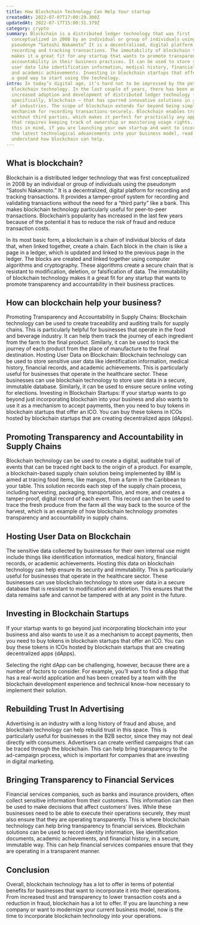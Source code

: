 ```yaml
---
title: How Blockchain Technology Can Help Your startup
createdAt: 2022-07-07T17:00:29.300Z
updatedAt: 2022-07-17T15:00:31.379Z
category: crypto
summary: Blockchain is a distributed ledger technology that was first
  conceptualized in 2008 by an individual or group of individuals using the
  pseudonym “Satoshi Nakamoto” It is a decentralized, digital platform for
  recording and tracking transactions. The immutability of blockchain technology
  makes it a great fit for any startup that wants to promote transparency and
  accountability in their business practices. It can be used to store sensitive
  user data like identification information, medical history, financial records,
  and academic achievements. Investing in blockchain startups that offer ICOs is
  a good way to start using the technology.
intro: In today’s digital age, it’s hard not to be impressed by the potential of
  blockchain technology. In the last couple of years, there has been an
  increased adoption and development of distributed ledger technology (DLT) –
  specifically, blockchain – that has spurred innovative solutions in a variety
  of industries. The scope of blockchain extends far beyond being simply a
  mechanism for recording transactions securely. Blockchain enables trust
  without third parties, which makes it perfect for practically any application
  that requires keeping track of ownership or monitoring usage rights. Keeping
  this in mind, if you are launching your own startup and want to incorporate
  the latest technological advancements into your business model, read on to
  understand how blockchain can help.
---
```


## What is blockchain?

Blockchain is a distributed ledger technology that was first conceptualized in 2008 by an individual or group of individuals using the pseudonym “Satoshi Nakamoto.” It is a decentralized, digital platform for recording and tracking transactions. It provides a tamper-proof system for recording and validating transactions without the need for a “third party” like a bank. This makes blockchain technology particularly useful for peer-to-peer transactions. Blockchain’s popularity has increased in the last few years because of the potential it has to reduce the risk of fraud and reduce transaction costs.

In its most basic form, a blockchain is a chain of individual blocks of data that, when linked together, create a chain. Each block in the chain is like a page in a ledger, which is updated and linked to the previous page in the ledger. The blocks are created and linked together using computer algorithms and cryptography. These algorithms create a secure chain that is resistant to modification, deletion, or falsification of data. The immutability of blockchain technology makes it a great fit for any startup that wants to promote transparency and accountability in their business practices.

## How can blockchain help your business?

Promoting Transparency and Accountability in Supply Chains: Blockchain technology can be used to create traceability and auditing trails for supply chains. This is particularly helpful for businesses that operate in the food and beverage industry. It can help them track the journey of each ingredient from the farm to the final product. Similarly, it can be used to track the journey of each product from the place of manufacture to the final destination.
Hosting User Data on Blockchain: Blockchain technology can be used to store sensitive user data like identification information, medical history, financial records, and academic achievements. This is particularly useful for businesses that operate in the healthcare sector. These businesses can use blockchain technology to store user data in a secure, immutable database. Similarly, it can be used to ensure secure online voting for elections.
Investing in Blockchain Startups: If your startup wants to go beyond just incorporating blockchain into your business and also wants to use it as a mechanism to accept payments, then you need to buy tokens in blockchain startups that offer an ICO. You can buy these tokens in ICOs hosted by blockchain startups that are creating decentralized apps (dApps).

## Promoting Transparency and Accountability in Supply Chains

Blockchain technology can be used to create a digital, auditable trail of events that can be traced right back to the origin of a product. For example, a blockchain-based supply chain solution being implemented by IBM is aimed at tracing food items, like mangos, from a farm in the Caribbean to your table. This solution records each step of the supply chain process, including harvesting, packaging, transportation, and more, and creates a tamper-proof, digital record of each event. This record can then be used to trace the fresh produce from the farm all the way back to the source of the harvest, which is an example of how blockchain technology promotes transparency and accountability in supply chains.

## Hosting User Data on Blockchain

The sensitive data collected by businesses for their own internal use might include things like identification information, medical history, financial records, or academic achievements. Hosting this data on blockchain technology can help ensure its security and immutability. This is particularly useful for businesses that operate in the healthcare sector. These businesses can use blockchain technology to store user data in a secure database that is resistant to modification and deletion. This ensures that the data remains safe and cannot be tampered with at any point in the future.

## Investing in Blockchain Startups

If your startup wants to go beyond just incorporating blockchain into your business and also wants to use it as a mechanism to accept payments, then you need to buy tokens in blockchain startups that offer an ICO. You can buy these tokens in ICOs hosted by blockchain startups that are creating decentralized apps (dApps).

Selecting the right dApp can be challenging, however, because there are a number of factors to consider. For example, you’ll want to find a dApp that has a real-world application and has been created by a team with the blockchain development experience and technical know-how necessary to implement their solution.

## Rebuilding Trust In Advertising

Advertising is an industry with a long history of fraud and abuse, and blockchain technology can help rebuild trust in this space. This is particularly useful for businesses in the B2B sector, since they may not deal directly with consumers. Advertisers can create verified campaigns that can be traced through the blockchain. This can help bring transparency to the ad-campaign process, which is important for companies that are investing in digital marketing.

## Bringing Transparency to Financial Services

Financial services companies, such as banks and insurance providers, often collect sensitive information from their customers. This information can then be used to make decisions that affect customers’ lives. While these businesses need to be able to execute their operations securely, they must also ensure that they are operating transparently.
This is where blockchain technology can help bring transparency to financial services. Blockchain solutions can be used to record identity information, like identification documents, academic achievements, and financial history, in a secure, immutable way. This can help financial services companies ensure that they are operating in a transparent manner.

## Conclusion

Overall, blockchain technology has a lot to offer in terms of potential benefits for businesses that want to incorporate it into their operations. From increased trust and transparency to lower transaction costs and a reduction in fraud, blockchain has a lot to offer. If you are launching a new company or want to modernize your current business model, now is the time to incorporate blockchain technology into your operations.
